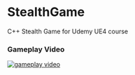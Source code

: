 # StealthGame

C++ Stealth Game for Udemy UE4 course

### Gameplay Video

[![gameplay video](https://i.imgur.com/dX8cWuH.png)](https://streamable.com/kbi9s)
